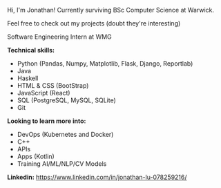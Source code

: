 Hi, I'm Jonathan! Currently surviving BSc Computer Science at Warwick.

Feel free to check out my projects (doubt they're interesting)

Software Engineering Intern at WMG

**Technical skills:** 
- Python (Pandas, Numpy, Matplotlib, Flask, Django, Reportlab)
- Java
- Haskell
- HTML & CSS (BootStrap)
- JavaScript (React)
- SQL (PostgreSQL, MySQL, SQLite)
- Git

**Looking to learn more into:**
- DevOps (Kubernetes and Docker)
- C++
- APIs
- Apps (Kotlin)
- Training AI/ML/NLP/CV Models

**Linkedin:** https://www.linkedin.com/in/jonathan-lu-078259216/
<!---
JonathanLu2005/JonathanLu2005 is a ✨ special ✨ repository because its `README.md` (this file) appears on your GitHub profile.
You can click the Preview link to take a look at your changes.
--->
